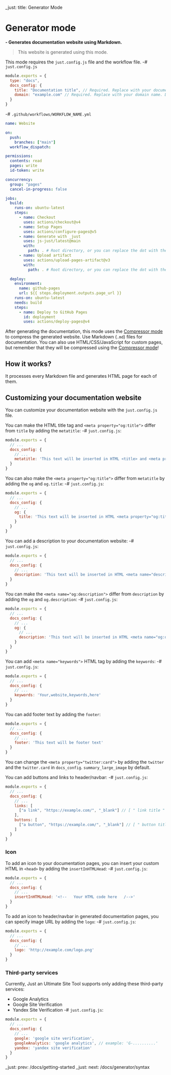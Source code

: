 _just: title: Generator Mode
# Generator mode
**- Generates documentation website using Markdown.**

> This website is generated using this mode.

This mode requires the `just.config.js` file and the workflow file.
-# `just.config.js`
```js
module.exports = {
  type: "docs",
  docs_config: {
    title: "Documentation title", // Required. Replace with your documentation title.
    domain: "example.com" // Required. Replace with your domain name. Domain name should be valid.
  }
}
```

-# `.github/workflows/WORKFLOW_NAME.yml`
```yml
name: Website

on:
  push:
    branches: ["main"]
  workflow_dispatch:

permissions:
  contents: read
  pages: write
  id-token: write

concurrency:
  group: "pages"
  cancel-in-progress: false

jobs:
  build:
    runs-on: ubuntu-latest
    steps:
      - name: Checkout
        uses: actions/checkout@v4
      - name: Setup Pages
        uses: actions/configure-pages@v5
      - name: Generate with _just
        uses: js-just/latest@main
        with:
          path: . # Root directory, or you can replace the dot with the path to your docs directory to be generated.
      - name: Upload artifact
        uses: actions/upload-pages-artifact@v3
        with:
          path: . # Root directory, or you can replace the dot with the path to your entire website to be deployed to GitHub Pages.

  deploy:
    environment:
      name: github-pages
      url: ${{ steps.deployment.outputs.page_url }}
    runs-on: ubuntu-latest
    needs: build
    steps:
      - name: Deploy to GitHub Pages
        id: deployment
        uses: actions/deploy-pages@v4
```

After generating the documentation, this mode uses the [Compressor mode](/docs/modes/compressor) to compress the generated website.
Use Markdown (`.md`) files for documentation. You can also use HTML/CSS/JavaScript for custom pages, but remember that they will be compressed using the [Compressor mode](/docs/modes/compressor)!

## How it works?
It processes every Markdown file and generates HTML page for each of them.

## Customizing your documentation website
You can customize your documentation website with the `just.config.js` file.

You can make the HTML title tag and `<meta property="og:title">` differ from `title` by adding the `metatitle`:
-# `just.config.js`:
```js
module.exports = {
  // ...
  docs_config: {
    // ...
    metatitle: 'This text will be inserted in HTML <title> and <meta property="og:title"> tags'
  }
}
```
You can also make the `<meta property="og:title">` differ from `metatitle` by adding the `og` and `og.title`:
-# `just.config.js`:
```js
module.exports = {
  // ...
  docs_config: {
    // ...
    og: {
      title: 'This text will be inserted in HTML <meta property="og:title"> tag'
    }
  }
}
```

You can add a description to your documentation website:
-# `just.config.js`:
```js
module.exports = {
  // ...
  docs_config: {
    // ...
    description: 'This text will be inserted in HTML <meta name="description"> and <meta name="og:description"> tags'
  }
}
```
You can make the `<meta name="og:description">` differ from `description` by adding the `og` and `og.description`:
-# `just.config.js`:
```js
module.exports = {
  // ...
  docs_config: {
    // ...
    og: {
      // ...
      description: 'This text will be inserted in HTML <meta name="og:description"> tag'
    }
  }
}
```

You can add `<meta name="keywords">` HTML tag by adding the `keywords`:
-# `just.config.js`:
```js
module.exports = {
  // ...
  docs_config: {
    // ...
    keywords: 'Your,website,keywords,here'
  }
}
```

You can add footer text by adding the `footer`:
```js
module.exports = {
  // ...
  docs_config: {
    // ...
    footer: 'This text will be footer text'
  }
}
```

You can change the `<meta property="twitter:card">` by adding the `twitter` and the `twitter.card` in `docs_config`. `summary_large_image` by default.

You can add buttons and links to header/navbar:
-# `just.config.js`:
```js
module.exports = {
  // ...
  docs_config: {
    // ...
    links: [
      ["a link", "https://example.com/", "_blank"] // [ " link title " , " URL " , " HTML <a> target " ]
    ],
    buttons: [
      ["a button", "https://example.com/", "_blank"] // [ " button title " , " URL " , " HTML <a> target " ]
    ]
  }
}
```

### Icon
To add an icon to your documentation pages, you can insert your custom HTML in `<head>` by adding the `insertInHTMLHead`:
-# `just.config.js`:
```js
module.exports = {
  // ...
  docs_config: {
    // ...
    insertInHTMLHead: '<!--   Your HTML code here   /-->'
  }
}
```
To add an icon to header/navbar in generated documentation pages, you can specify image URL by adding the `logo`:
-# `just.config.js`:
```js
module.exports = {
  // ...
  docs_config: {
    // ...
    logo: 'http://example.com/logo.png'
  }
}
```

### Third-party services
Currently, Just an Ultimate Site Tool supports only adding these third-party services:
- Google Analytics
- Google Site Verification
- Yandex Site Verification
-# `just.config.js`:
```js
module.exports = {
  // ...
  docs_config: {
    // ...
    google: 'google site verification',
    googleAnalytics: 'google analytics', // example: 'G-..........'
    yandex: 'yandex site verification'
  }
}
```

_just: prev: /docs/getting-started
_just: next: /docs/generator/syntax